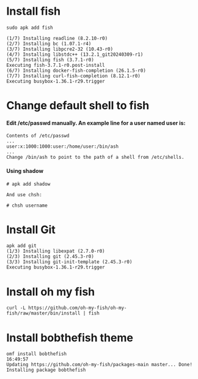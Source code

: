 # Install fish
```
sudo apk add fish

(1/7) Installing readline (8.2.10-r0)
(2/7) Installing bc (1.07.1-r4)
(3/7) Installing libpcre2-32 (10.43-r0)
(4/7) Installing libstdc++ (13.2.1_git20240309-r1)
(5/7) Installing fish (3.7.1-r0)
Executing fish-3.7.1-r0.post-install
(6/7) Installing docker-fish-completion (26.1.5-r0)
(7/7) Installing curl-fish-completion (8.12.1-r0)
Executing busybox-1.36.1-r29.trigger
```

# Change default shell to fish

#### Edit /etc/passwd manually. An example line for a user named user is:
```
Contents of /etc/passwd
...
user:x:1000:1000:user:/home/user:/bin/ash
...
Change /bin/ash to point to the path of a shell from /etc/shells. 
```

#### Using shadow
```
# apk add shadow

And use chsh:

# chsh username
```

# Install Git
```
apk add git
(1/3) Installing libexpat (2.7.0-r0)
(2/3) Installing git (2.45.3-r0)
(3/3) Installing git-init-template (2.45.3-r0)
Executing busybox-1.36.1-r29.trigger
```

# Install oh my fish
```
curl -L https://github.com/oh-my-fish/oh-my-fish/raw/master/bin/install | fish
```

# Install bobthefish theme
```
omf install bobthefish                                                                                                                                                                                                                                                                                                      16:49:57
Updating https://github.com/oh-my-fish/packages-main master... Done!
Installing package bobthefish
```
